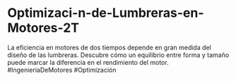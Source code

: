 # Optimizaci-n-de-Lumbreras-en-Motores-2T
La eficiencia en motores de dos tiempos depende en gran medida del diseño de las lumbreras. Descubre cómo un equilibrio entre forma y tamaño puede marcar la diferencia en el rendimiento del motor. #IngenieríaDeMotores #Optimización
